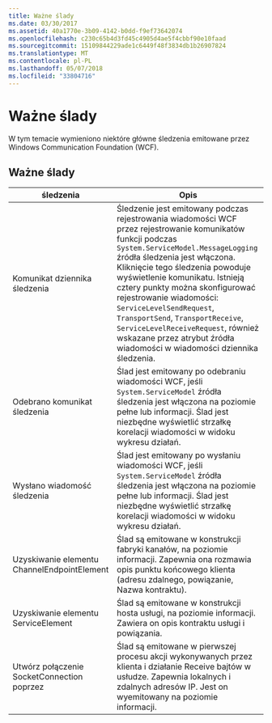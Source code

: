 ```yaml
---
title: Ważne ślady
ms.date: 03/30/2017
ms.assetid: 40a1770e-3b09-4142-b0dd-f9ef73642074
ms.openlocfilehash: c230c65b4d3fd45c4905d4ae5f4cbbf90e10faad
ms.sourcegitcommit: 15109844229ade1c6449f48f3834db1b26907824
ms.translationtype: MT
ms.contentlocale: pl-PL
ms.lasthandoff: 05/07/2018
ms.locfileid: "33804716"
---
```

# <a name="significant-traces"></a>Ważne ślady
W tym temacie wymieniono niektóre główne śledzenia emitowane przez Windows Communication Foundation (WCF).  
  
## <a name="significant-traces"></a>Ważne ślady  
  
|śledzenia|Opis|  
|-----------|-----------------|  
|Komunikat dziennika śledzenia|Śledzenie jest emitowany podczas rejestrowania wiadomości WCF przez rejestrowanie komunikatów funkcji podczas `System.ServiceModel.MessageLogging` źródła śledzenia jest włączona. Kliknięcie tego śledzenia powoduje wyświetlenie komunikatu. Istnieją cztery punkty można skonfigurować rejestrowanie wiadomości: `ServiceLevelSendRequest`, `TransportSend`, `TransportReceive`, `ServiceLevelReceiveRequest`, również wskazane przez atrybut źródła wiadomości w wiadomości dziennika śledzenia.|  
|Odebrano komunikat śledzenia|Ślad jest emitowany po odebraniu wiadomości WCF, jeśli `System.ServiceModel` źródła śledzenia jest włączona na poziomie pełne lub informacji. Ślad jest niezbędne wyświetlić strzałkę korelacji wiadomości w widoku wykresu działań.|  
|Wysłano wiadomość śledzenia|Ślad jest emitowany po wysłaniu wiadomości WCF, jeśli `System.ServiceModel` źródła śledzenia jest włączona na poziomie pełne lub informacji. Ślad jest niezbędne wyświetlić strzałkę korelacji wiadomości w widoku wykresu działań.|  
|Uzyskiwanie elementu ChannelEndpointElement|Ślad są emitowane w konstrukcji fabryki kanałów, na poziomie informacji. Zapewnia ona rozmawia opis punktu końcowego klienta (adresu zdalnego, powiązanie, Nazwa kontraktu).|  
|Uzyskiwanie elementu ServiceElement|Ślad są emitowane w konstrukcji hosta usługi, na poziomie informacji. Zawiera on opis kontraktu usługi i powiązania.|  
|Utwórz połączenie SocketConnection poprzez|Ślad są emitowane w pierwszej procesu akcji wykonywanych przez klienta i działanie Receive bajtów w usłudze. Zapewnia lokalnych i zdalnych adresów IP. Jest on wyemitowany na poziomie informacji.|
